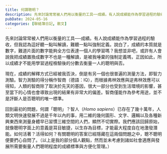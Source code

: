 ```yaml
---
title: 何謂聰明？
description: 先來討論常常被人們用以衡量的工具──成績。有人說成績能作為學習過程的驗收，但我認為這好聽一點叫解讀，難聽一點叫強制定義。說白了，成績的本質就是數字，難道片面的數字能夠全方位表達一個人的學習嗎？我想並非……
pubDate: 2024-05-16
categories: [聯絡簿日記, 散文]
---
```


先來討論常常被人們用以衡量的工具──成績。有人說成績能作為學習過程的驗收，但我認為這好聽一點叫解讀，難聽一點叫強制定義。說白了，成績的本質就是數字，難道片面的數字能夠全方位表達一個人的學習嗎？我想並非吧，或許有人會說我把成績置換成數字不也是一種解讀，是被我唾棄的強制定義嗎，正因如此，所以成績才不能用學習過程檢驗後的分數去衡量一人的聰明與否。

現在，成績的解釋方式已經被我否決，倒是有另一個也很普遍的測量方法，即智力測驗。智力測驗的得分稱作智商（德語：IQ），而根據弗林效應與逆弗林效應可以得知，人類的智商除了取決於先天的基因，很大一部分也受到生活環境的影響，甚至當下的心情也會導致出現的結果有非常大的偏差。智商僅能作為參考用途，並不是評斷人是否聰明的唯一標準。

回到最初的問題，何謂「聰明」？智人（*Homo sapiens*）已存在了幾十萬年，人類文明快速發展不過是千年以內的事，用二維的幾何圖形、文字、邏輯以及各種新興東西來測量身體早已習慣三維空間的人們，顯然不切實際。我們應該回歸原始，就像聰明字面上的意義是耳目敏捷，以生存為目標，才能最大程度自在地激發潛能。如何活著？活得如何？有關聰明的答案已經隱藏在這兩個問題之中，聰不聰明便要捫心自問了。（以上是我的部分個人觀點，然而並未考慮到諸如社會適應與發展所需要衡量人們聰明程度的成績標準與方便化管理。）
